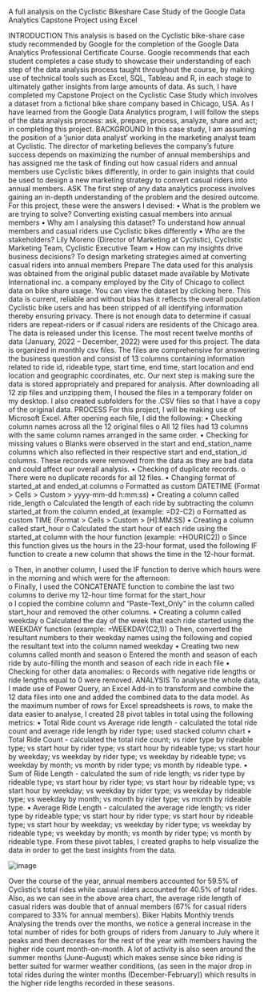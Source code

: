 A full analysis on the Cyclistic Bikeshare Case Study of the Google Data Analytics Capstone Project using Excel

INTRODUCTION
This analysis is based on the Cyclistic bike-share case study recommended by Google for the completion of the Google Data Analytics Professional Certificate Course. Google recommends that each student completes a case study to showcase their understanding of each step of the data analysis process taught throughout the course, by making use of technical tools such as Excel, SQL, Tableau and R, in each stage to ultimately gather insights from large amounts of data. As such, I have completed my Capstone Project on the Cyclistic Case Study which involves a dataset from a fictional bike share company based in Chicago, USA. As I have learned from the Google Data Analytics program, I will follow the steps of the data analysis process: ask, prepare, process, analyze, share and act; in completing this project.
BACKGROUND
In this case study, I am assuming the position of a ‘junior data analyst’ working in the marketing analyst team at Cyclistic. The director of marketing believes the company’s future success depends on maximizing the number of annual memberships and has assigned me the task of finding out how casual riders and annual members use Cyclistic bikes differently, in order to gain insights that could be used to design a new marketing strategy to convert casual riders into annual members.
ASK
The first step of any data analytics process involves gaining an in-depth understanding of the problem and the desired outcome. For this project, these were the answers I devised:
•	What is the problem we are trying to solve? Converting existing casual members into annual members
•	Why am I analysing this dataset? To understand how annual members and casual riders use Cyclistic bikes differently
•	Who are the stakeholders? Lily Moreno (Director of Marketing at Cyclistic), Cyclistic Marketing Team, Cyclistic Executive Team
•	How can my insights drive business decisions? To design marketing strategies aimed at converting casual riders into annual members
Prepare
The data used for this analysis was obtained from the original public dataset made available by Motivate International inc. a company employed by the City of Chicago to collect data on bike share usage. You can view the dataset by clicking here.
This data is current, reliable and without bias has it reflects the overall population Cyclistic bike users and has been stripped of all identifying information thereby ensuring privacy. There is not enough data to determine if casual riders are repeat-riders or if casual riders are residents of the Chicago area. The data is released under this license.
The most recent twelve months of data (January, 2022 – December, 2022) were used for this project. The data is organized in monthly csv files. The files are comprehensive for answering the business question and consist of 13 columns containing information related to ride id, rideable type, start time, end time, start location and end location and geographic coordinates, etc.
Our next step is making sure the data is stored appropriately and prepared for analysis. After downloading all 12 zip files and unzipping them, I housed the files in a temporary folder on my desktop. I also created subfolders for the .CSV files so that I have a copy of the original data.
PROCESS
For this project, I will be making use of Microsoft Excel. After opening each file, I did the following:
•	Checking column names across all the 12 original files
o	All 12 files had 13 columns with the same column names arranged in the same order.
•	Checking for missing values
o	Blanks were observed in the start and end_station_name columns which also reflected in their respective start and end_station_id columns. These records were removed from the data as they are bad data and could affect our overall analysis.
•	Checking of duplicate records.
o	There were no duplicate records for all 12 files.
•	Changing format of started_at and ended_at columns
o	Formatted as custom DATETIME (Format > Cells > Custom > yyyy-mm-dd h:mm:ss)
•	Creating a column called ride_length
o	Calculated the length of each ride by subtracting the column started_at from the column ended_at (example: =D2-C2)
o	Formatted as custom TIME (Format > Cells > Custom > [H]:MM:SS)
•	Creating a column called start_hour
o	Calculated the start hour of each ride using the started_at column with the hour function (example: =HOUR(C2))
o	Since this function gives us the hours in the 23-hour format, used the following IF function to create a new column that shows the time in the 12-hour format.
 
o	Then, in another column, I used the IF function to derive which hours were in the morning and which were for the afternoon:	 
o	Finally, I used the CONCATENATE function to combine the last two columns to derive my 12-hour time format for the start_hour	 
o	I copied the combine column and “Paste-Text_Only” in the column called start_hour and removed the other columns.
•	Creating a column called weekday
o	Calculated the day of the week that each ride started using the WEEKDAY function (example: =WEEKDAY(C2,1))
o	Then, converted the resultant numbers to their weekday names using the following
   and copied the resultant text into the column named weekday
•	Creating two new columns called month and season
o	Entered the month and season of each ride by auto-filling the month and season of each ride in each file 
•	Checking for other data anomalies:
o	Records with negative ride lengths or ride lengths equal to 0 were removed.
ANALYSIS
To analyse the whole data, I made use of Power Query, an Excel Add-in to transform and combine the 12 data files into one and added the combined data to the data model. As the maximum number of rows for Excel spreadsheets is rows, to make the data easier to analyse, I created 28 pivot tables in total using the following metrics:
•	Total Ride count vs Average ride length - calculated the total ride count and average ride length by rider type; used stacked column chart 
•	Total Ride Count - calculated the total ride count; vs rider type by rideable type; vs start hour by rider type; vs start hour by rideable type; vs start hour by weekday; vs weekday by rider type; vs weekday by rideable type; vs weekday by month; vs month by rider type; vs month by rideable type.
•	Sum of Ride Length - calculated the sum of ride length; vs rider type by rideable type; vs start hour by rider type; vs start hour by rideable type; vs start hour by weekday; vs weekday by rider type; vs weekday by rideable type; vs weekday by month; vs month by rider type; vs month by rideable type.
•	Average Ride Length - calculated the average ride length; vs rider type by rideable type; vs start hour by rider type; vs start hour by rideable type; vs start hour by weekday; vs weekday by rider type; vs weekday by rideable type; vs weekday by month; vs month by rider type; vs month by rideable type.
From these pivot tables, I created graphs to help visualize the data in order to get the best insights from the data.


![image](https://user-images.githubusercontent.com/106964101/234729362-a917e486-08e3-41e9-abec-4aeeb8e3973c.png)

Over the course of the year, annual members accounted for 59.5% of Cyclistic’s total rides while casual riders accounted for 40.5% of total rides. Also, as we can see in the above area chart, the average ride length of casual riders was double that of annual members (67% for casual riders compared to 33% for annual members).
Biker Habits
Monthly trends
Analysing the trends over the months, we notice a general increase in the total number of rides for both groups of riders from January to July where it peaks and then decreases for the rest of the year with members having the higher ride count month-on-month. A lot of activity is also seen around the summer months (June-August) which makes sense since bike riding is better suited for warmer weather conditions, (as seen in the major drop in total rides during the winter months (December-February)) which results in the higher ride lengths recorded in these seasons.
